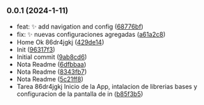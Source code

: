 ## <small>0.0.1 (2024-1-11)</small>

* feat: :sparkles: add navigation and config ([68776bf](https://github.com/identi-digital/micacao-wallet-concept/commit/68776bf))
* fix: :sparkles: nuevas configuraciones agregadas ([a61a2c8](https://github.com/identi-digital/micacao-wallet-concept/commit/a61a2c8))
* Home Ok 86dr4jgkj ([429de14](https://github.com/identi-digital/micacao-wallet-concept/commit/429de14))
* Init ([96317f3](https://github.com/identi-digital/micacao-wallet-concept/commit/96317f3))
* Initial commit ([9ab8cd6](https://github.com/identi-digital/micacao-wallet-concept/commit/9ab8cd6))
* Nota Readme ([6dfbbaa](https://github.com/identi-digital/micacao-wallet-concept/commit/6dfbbaa))
* Nota Readme ([8343fb7](https://github.com/identi-digital/micacao-wallet-concept/commit/8343fb7))
* Nota Readme ([5c21ff8](https://github.com/identi-digital/micacao-wallet-concept/commit/5c21ff8))
* Tarea 86dr4jgkj Inicio de la App, intalacion de librerias bases y configuracion de la pantalla de in ([b85f3b5](https://github.com/identi-digital/micacao-wallet-concept/commit/b85f3b5))



